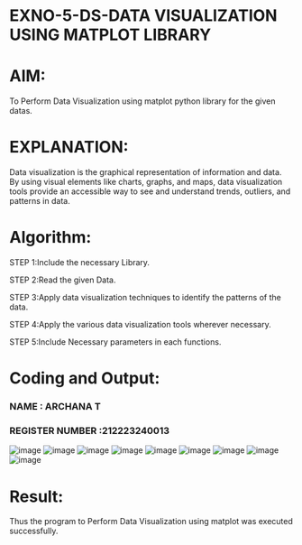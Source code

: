 # EXNO-5-DS-DATA VISUALIZATION USING MATPLOT LIBRARY

# AIM:
  To Perform Data Visualization using matplot python library for the given datas.

# EXPLANATION:
Data visualization is the graphical representation of information and data. By using visual elements like charts, graphs, and maps, data visualization tools provide an accessible way to see and understand trends, outliers, and patterns in data.

# Algorithm:
STEP 1:Include the necessary Library.

STEP 2:Read the given Data.

STEP 3:Apply data visualization techniques to identify the patterns of the data.

STEP 4:Apply the various data visualization tools wherever necessary.

STEP 5:Include Necessary parameters in each functions.

# Coding and Output:
### NAME : ARCHANA T
### REGISTER NUMBER :212223240013
![image](https://github.com/user-attachments/assets/24a7a336-c97c-4cc0-9c37-784f68a497a6)
![image](https://github.com/user-attachments/assets/9e998951-d1c1-4b4c-959f-aa69f8c061b5)
![image](https://github.com/user-attachments/assets/ff739231-e034-4cf8-9091-d5ee24695028)
![image](https://github.com/user-attachments/assets/709ae93e-c1fe-4062-aba4-3cb6e1f7e2b9)
![image](https://github.com/user-attachments/assets/f0df01d1-39c5-42e3-b2e6-fcbe9a39488f)
![image](https://github.com/user-attachments/assets/f1e1c8ce-7e0d-4475-b9a8-67de8fd2cbcb)
![image](https://github.com/user-attachments/assets/deab16be-2c0a-4f53-9100-76070616b897)
![image](https://github.com/user-attachments/assets/77afd85a-a02b-4894-b0be-1e84ef223515)
![image](https://github.com/user-attachments/assets/8a26ca63-b5f4-430a-91e3-aa2fc5d9f1db)



# Result:
Thus the program to Perform Data Visualization using matplot was executed successfully.

